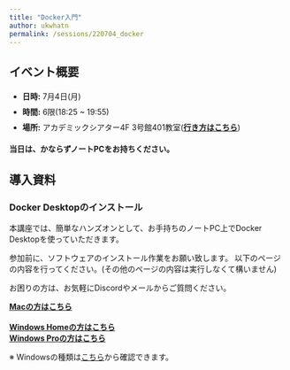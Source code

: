 ```yaml
---
title: "Docker入門"
author: ukwhatn 
permalink: /sessions/220704_docker
---
```


## イベント概要

<ul style="line-height: 2">
    <li><span style="font-weight:bold">日時:</span> 7月4日(月)</li>
    <li><span style="font-weight:bold">時間:</span> 6限(18:25 ~ 19:55)</li>
    <li><span style="font-weight:bold">場所:</span> アカデミックシアター4F 3号館401教室(<a href="/guide/route/3-401" style="font-weight:bold" target="_blank">行き方はこちら</a>)</li>
</ul>

<span style="font-weight:bold">当日は、かならずノートPCをお持ちください。</span>

## 導入資料

### Docker Desktopのインストール

本講座では、簡単なハンズオンとして、お手持ちのノートPC上でDocker Desktopを使っていただきます。

参加前に、ソフトウェアのインストール作業をお願い致します。
以下のページの内容を行ってください。(その他のページの内容は実行しなくて構いません)

お困りの方は、お気軽にDiscordやメールからご質問ください。

<a href="https://docs.docker.jp/docker-for-windows/install.html" style="font-weight:bold" target="_blank">Macの方はこちら</a><br><br>
<a href="https://docs.docker.jp/docker-for-windows/install-windows-home.html" style="font-weight:bold" target="_blank">Windows Homeの方はこちら</a><br>
<a href="https://docs.docker.jp/docker-for-windows/install.html" style="font-weight:bold" target="_blank">Windows Proの方はこちら</a><br>

※ Windowsの種類は<a href="https://pc-karuma.net/windows-10-edition/" target="_blank">こちら</a>から確認できます。



